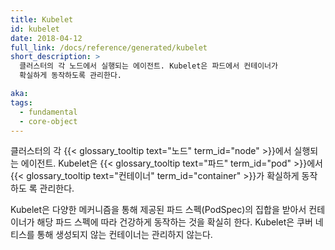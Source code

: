 ```yaml
---
title: Kubelet
id: kubelet
date: 2018-04-12
full_link: /docs/reference/generated/kubelet
short_description: >
  클러스터의 각 노드에서 실행되는 에이전트. Kubelet은 파드에서 컨테이너가
  확실하게 동작하도록 관리한다.

aka:
tags:
  - fundamental
  - core-object
---
```


클러스터의 각 {{< glossary_tooltip text="노드" term_id="node" >}}에서 실행되는
에이전트. Kubelet은 {{< glossary_tooltip text="파드" term_id="pod" >}}에서
{{< glossary_tooltip text="컨테이너" term_id="container" >}}가 확실하게 동작하도
록 관리한다.

<!--more-->

Kubelet은 다양한 메커니즘을 통해 제공된 파드 스펙(PodSpec)의 집합을 받아서 컨테
이너가 해당 파드 스펙에 따라 건강하게 동작하는 것을 확실히 한다. Kubelet은 쿠버
네티스를 통해 생성되지 않는 컨테이너는 관리하지 않는다.
